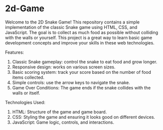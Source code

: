 # 2d-Game

Welcome to the 2D Snake Game! This repository contains a simple implementation of the classic Snake game using HTML, CSS, and JavaScript. The goal is to collect as much food as possible without colliding with the walls or yourself. This project is a great way to learn basic game development concepts and improve your skills in these web technologies.

Features:

1) Classic Snake gameplay: control the snake to eat food and grow longer.
2) Responsive design: works on various screen sizes.
3) Basic scoring system: track your score based on the number of food items collected.
4) Simple controls: use the arrow keys to navigate the snake.
5) Game Over Conditions: The game ends if the snake collides with the walls or itself.


Technologies Used:

1) HTML: Structure of the game and game board.
2) CSS: Styling the game and ensuring it looks good on different devices.
3) JavaScript: Game logic, controls, and interactions.
